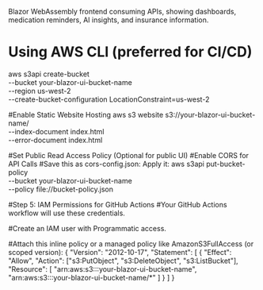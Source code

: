 Blazor WebAssembly frontend consuming APIs, showing dashboards, medication reminders, AI insights, and insurance information.

# Using AWS CLI (preferred for CI/CD)
aws s3api create-bucket \
  --bucket your-blazor-ui-bucket-name \
  --region us-west-2 \
  --create-bucket-configuration LocationConstraint=us-west-2

#Enable Static Website Hosting
  aws s3 website s3://your-blazor-ui-bucket-name/ \
  --index-document index.html \
  --error-document index.html

#Set Public Read Access Policy (Optional for public UI)
#Enable CORS for API Calls
#Save this as cors-config.json: Apply it:
aws s3api put-bucket-policy \
  --bucket your-blazor-ui-bucket-name \
  --policy file://bucket-policy.json

#Step 5: IAM Permissions for GitHub Actions
#Your GitHub Actions workflow will use these credentials.

#Create an IAM user with Programmatic access.

#Attach this inline policy or a managed policy like AmazonS3FullAccess (or scoped version):
  {
  "Version": "2012-10-17",
  "Statement": [
    {
      "Effect": "Allow",
      "Action": ["s3:PutObject", "s3:DeleteObject", "s3:ListBucket"],
      "Resource": [
        "arn:aws:s3:::your-blazor-ui-bucket-name",
        "arn:aws:s3:::your-blazor-ui-bucket-name/*"
      ]
    }
  ]
}
